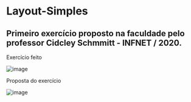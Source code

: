 <h1>Layout-Simples</h1>

<h2>Primeiro exercício proposto na faculdade pelo professor Cidcley Schmmitt - INFNET / 2020. </h2>

<p>Exercício feito</p>

![image](https://user-images.githubusercontent.com/106544557/184428010-3ecc7b9a-4f99-4268-ab63-b83420e6379e.png)

<p>Proposta do exercício</p>

![image](https://user-images.githubusercontent.com/106544557/184428108-75605bc5-9c71-401e-8198-23453b3a8b2f.png)

